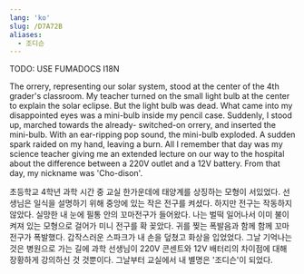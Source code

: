 ```yaml
---
lang: 'ko'
slug: /D7A72B
aliases:
  - 조디슨
---
```



TODO: USE FUMADOCS I18N

<div lang='en-US'>

The orrery, representing our solar system, stood at the center of the 4th grader's classroom. My teacher turned on the small light bulb at the center to explain the solar eclipse. But the light bulb was dead. What came into my disappointed eyes was a mini-bulb inside my pencil case. Suddenly, I stood up, marched towards the already- switched-on orrery, and inserted the mini-bulb. With an ear-ripping pop sound, the mini-bulb exploded. A sudden spark raided on my hand, leaving a burn. All I remember that day was my science teacher giving me an extended lecture on our way to the hospital about the difference between a 220V outlet and a 12V battery. From that day, my nickname was 'Cho-dison'.

</div>


<div lang='ko-KR'>

초등학교 4학년 과학 시간 중 교실 한가운데에 태양계를 상징하는 모형이 서있었다.
선생님은 일식을 설명하기 위해 중앙에 있는 작은 전구를 켜셨다.
하지만 전구는 작동하지 않았다.
실망한 내 눈에 필통 안의 꼬마전구가 들어왔다.
나는 벌떡 일어나서 이미 불이 켜져 있는 모형으로 걸어가 미니 전구를 확 꽂았다.
귀를 찢는 폭발음과 함께 함께 꼬마전구가 폭발했다.
갑작스러운 스파크가 내 손을 덮쳤고 화상을 입었었다.
그날 기억나는 것은 병원으로 가는 길에 과학 선생님이 220V 콘센트와 12V 배터리의 차이점에 대해 장황하게 강의하신 것 것뿐이다.
그날부터 교실에서 내 별명은 '조디슨'이 되었다.

</div>

